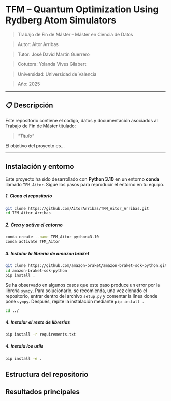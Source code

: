 # TFM – Quantum Optimization Using Rydberg Atom Simulators

> Trabajo de Fin de Máster – Máster en Ciencia de Datos

> Autor: Aitor Arribas  

> Tutor: José David Martín Guerrero

> Cotutora: Yolanda Vives Gilabert

> Universidad: Universidad de Valencia

> Año: 2025

---

## 📋 Descripción

Este repositorio contiene el código, datos y documentación asociados al Trabajo de Fin de Máster titulado:

> *"Título"*

El objetivo del proyecto es...

---

## Instalación y entorno

Este proyecto ha sido desarrollado con **Python 3.10** en un entorno **conda** llamado `TFM_Aitor`. Sigue los pasos para reproducir el entorno en tu equipo.

##### 1. Clona el repositorio

```bash
git clone https://github.com/AitorArribas/TFM_Aitor_Arribas.git
cd TFM_Aitor_Arribas
```

##### 2. Crea y activa el entorno

```bash
conda create --name TFM_Aitor python=3.10
conda activate TFM_Aitor

```

##### 3. Instalar la librería de amazon braket

```bash
git clone https://github.com/amazon-braket/amazon-braket-sdk-python.git
cd amazon-braket-sdk-python
pip install .
```
Se ha observado en algunos casos que este paso produce un error por la librería `sympy`. Para solucionarlo, se recomienda, una vez clonado el repositorio, entrar dentro del archivo `setup.py` y comentar la línea donde pone `sympy`. Después, repite la instalación mediante `pip install .`

```bash
cd ../
```


##### 4. Instalar el resto de librerías

```bash
pip install -r requirements.txt
```

##### 4. Instala los utils

```bash
pip install -e .
```

## Estructura del repositorio


## Resultados principales